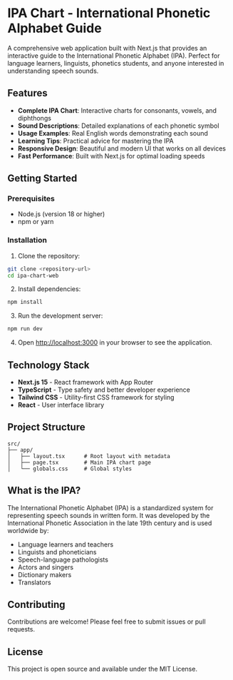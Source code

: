 # IPA Chart - International Phonetic Alphabet Guide

A comprehensive web application built with Next.js that provides an interactive guide to the International Phonetic Alphabet (IPA). Perfect for language learners, linguists, phonetics students, and anyone interested in understanding speech sounds.

## Features

- **Complete IPA Chart**: Interactive charts for consonants, vowels, and diphthongs
- **Sound Descriptions**: Detailed explanations of each phonetic symbol
- **Usage Examples**: Real English words demonstrating each sound
- **Learning Tips**: Practical advice for mastering the IPA
- **Responsive Design**: Beautiful and modern UI that works on all devices
- **Fast Performance**: Built with Next.js for optimal loading speeds

## Getting Started

### Prerequisites

- Node.js (version 18 or higher)
- npm or yarn

### Installation

1. Clone the repository:
```bash
git clone <repository-url>
cd ipa-chart-web
```

2. Install dependencies:
```bash
npm install
```

3. Run the development server:
```bash
npm run dev
```

4. Open [http://localhost:3000](http://localhost:3000) in your browser to see the application.

## Technology Stack

- **Next.js 15** - React framework with App Router
- **TypeScript** - Type safety and better developer experience
- **Tailwind CSS** - Utility-first CSS framework for styling
- **React** - User interface library

## Project Structure

```
src/
├── app/
│   ├── layout.tsx      # Root layout with metadata
│   ├── page.tsx        # Main IPA chart page
│   └── globals.css     # Global styles
```

## What is the IPA?

The International Phonetic Alphabet (IPA) is a standardized system for representing speech sounds in written form. It was developed by the International Phonetic Association in the late 19th century and is used worldwide by:

- Language learners and teachers
- Linguists and phoneticians
- Speech-language pathologists
- Actors and singers
- Dictionary makers
- Translators

## Contributing

Contributions are welcome! Please feel free to submit issues or pull requests.

## License

This project is open source and available under the MIT License.
